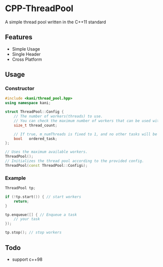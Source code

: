 # CPP-ThreadPool
A simple thread pool written in the C++11 standard

## Features
- Simple Usage
- Single Header
- Cross Platform

## Usage
### Constructor
```cpp
#include <kani/thread_pool.hpp>
using namespace kani;

struct ThreadPool::Config {
    // The number of workers(threads) to use.
    // You can check the maximum number of workers that can be used with 'ThreadPool::MAX_WORKER_THREADS'.
    size_t thread_count;

    // If true, m_numThreads is fixed to 1, and no other tasks will be executed until the current task is completed.
    bool   ordered_task;
};

// Uses the maximum available workers.
ThreadPool();
// Initializes the thread pool according to the provided config.
ThreadPool(const ThreadPool::Config&);
```

### Example
```cpp
ThreadPool tp;

if (!tp.start()) { // start workers
    return;
} 

tp.enqueue([] { // Enqueue a task
    // your task
});

tp.stop(); // stop workers
```

## Todo
- support c++98